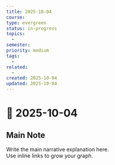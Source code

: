```yaml
---
title: 2025-10-04
course:
type: evergreen
status: in-progress
topics:
  - 
semester:
priority: medium
tags:
  - 
related:
  - 
created: 2025-10-04
updated: 2025-10-04
---
```


# 🌱 2025-10-04

## Main Note
Write the main narrative explanation here.  
Use inline links to grow your graph.

